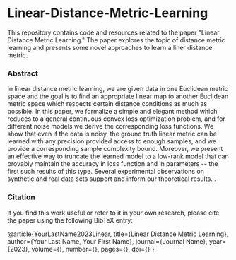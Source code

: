 # Linear-Distance-Metric-Learning
This repository contains code and resources related to the paper "Linear Distance Metric Learning." 
The paper explores the topic of distance metric learning and presents some novel approaches to learn a liner distance metric.

### Abstract

In linear distance metric learning, we are given data in one Euclidean metric space and the goal is to find an appropriate linear map to another Euclidean metric space which respects certain distance conditions as much as possible. In this paper, we formalize a simple and elegant method which reduces to a general continuous convex loss optimization problem, and for different noise models we derive the corresponding loss functions. We show that even if the data is noisy, the ground truth linear metric can be learned with any precision provided access to enough samples, and we provide a corresponding sample complexity bound. Moreover, we present an effective way to truncate the learned model to a low-rank model that can provably maintain the accuracy in loss function and in parameters -- the first such results of this type.  Several experimental observations on synthetic and real data sets support and inform our theoretical results.  .

### Citation

If you find this work useful or refer to it in your own research, please cite the paper using the following BibTeX entry:

@article{YourLastName2023Linear,
  title={Linear Distance Metric Learning},
  author={Your Last Name, Your First Name},
  journal={Journal Name},
  year={2023},
  volume={},
  number={},
  pages={},
  doi={}
}
